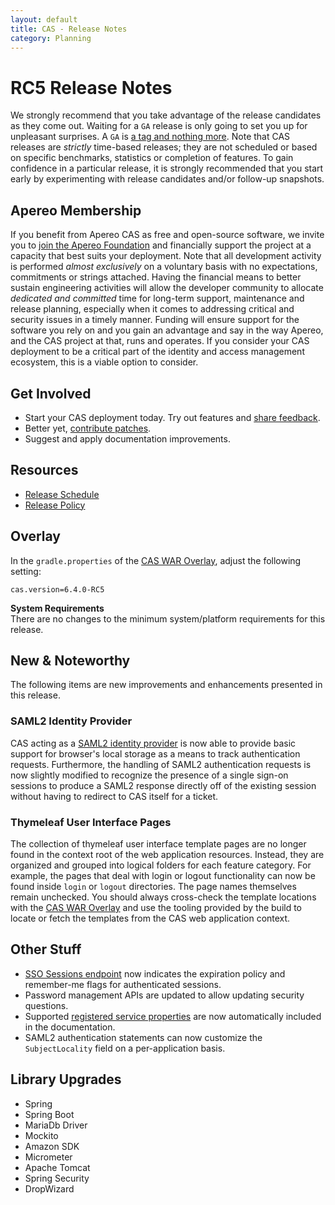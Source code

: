 ```yaml
---
layout: default
title: CAS - Release Notes
category: Planning
---
```


# RC5 Release Notes

We strongly recommend that you take advantage of the release candidates as they come out. Waiting for a `GA` release is only going to set 
you up for unpleasant surprises. A `GA` is [a tag and nothing more](https://apereo.github.io/2017/03/08/the-myth-of-ga-rel/). Note that CAS 
releases are *strictly* time-based releases; they are not scheduled or based on specific benchmarks, statistics or completion of features. To gain 
confidence in a particular release, it is strongly recommended that you start early by experimenting with 
release candidates and/or follow-up snapshots.

## Apereo Membership

If you benefit from Apereo CAS as free and open-source software, we 
invite you to [join the Apereo Foundation](https://www.apereo.org/content/apereo-membership) 
and financially support the project at a capacity that best suits your deployment. Note that all development activity 
is performed *almost exclusively* on a voluntary basis with no expectations, commitments or strings attached. Having the financial means to better 
sustain engineering activities will allow the developer community to allocate *dedicated and committed* time for long-term support, 
maintenance and release planning, especially when it comes to addressing critical and security issues in a timely manner. Funding will 
ensure support for the software you rely on and you gain an advantage and say in the way Apereo, and the CAS project at that, runs 
and operates. If you consider your CAS deployment to be a critical part of the identity and access 
management ecosystem, this is a viable option to consider.

## Get Involved

- Start your CAS deployment today. Try out features and [share feedback](/cas/Mailing-Lists.html).
- Better yet, [contribute patches](/cas/developer/Contributor-Guidelines.html).
- Suggest and apply documentation improvements.

## Resources

- [Release Schedule](https://github.com/apereo/cas/milestones)
- [Release Policy](/cas/developer/Release-Policy.html)

## Overlay

In the `gradle.properties` of the [CAS WAR Overlay](../installation/WAR-Overlay-Installation.html), adjust the following setting:

```properties
cas.version=6.4.0-RC5
```

<div class="alert alert-info">
  <strong>System Requirements</strong><br/>There are no changes to the minimum system/platform requirements for this release.
</div>

## New & Noteworthy

The following items are new improvements and enhancements presented in this release.
        
### SAML2 Identity Provider

CAS acting as a [SAML2 identity provider](../authentication/Configuring-SAML2-Authentication.html) is now able to provide basic support
for browser's local storage as a means to track authentication requests. Furthermore, the handling of SAML2 authentication requests is 
now slightly modified to recognize the presence of a single sign-on sessions to produce a SAML2 response directly off of the existing
session without having to redirect to CAS itself for a ticket.
                                               
### Thymeleaf User Interface Pages

The collection of thymeleaf user interface template pages are no longer found in the context root of the web application resources.
Instead, they are organized and grouped into logical folders for each feature category. For example, the pages that deal with 
login or logout functionality can now be found inside `login` or `logout` directories. The page names themselves remain unchecked.
You should always cross-check the template locations with the [CAS WAR Overlay](../installation/WAR-Overlay-Installation.html) and 
use the tooling provided by the build to locate or fetch the templates from the CAS web application context.

## Other Stuff
       
- [SSO Sessions endpoint](../authentication/Configuring-SSO.html) now indicates the expiration 
  policy and remember-me flags for authenticated sessions.
- Password management APIs are updated to allow updating security questions.
- Supported [registered service properties](../services/Configuring-Service-Custom-Properties.html) are 
  now automatically included in the documentation.
- SAML2 authentication statements can now customize the `SubjectLocality` field on a per-application basis.

## Library Upgrades

- Spring
- Spring Boot
- MariaDb Driver
- Mockito
- Amazon SDK
- Micrometer
- Apache Tomcat
- Spring Security
- DropWizard

